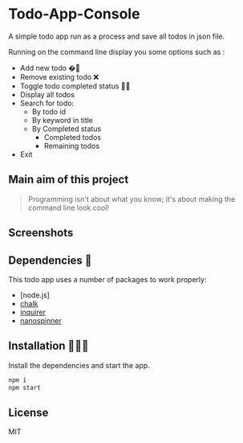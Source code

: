 # Todo-App-Console
A simple todo app run as a process and save all todos in json file.

Running on the command line display you some options such as :
* Add new todo �📃
* Remove existing todo ❌
* Toggle todo completed status 👌🏻
* Display all todos
* Search for todo:
  * By todo id
  * By keyword in title
  * By Completed status
    * Completed todos
    * Remaining todos
* Exit 


## Main aim of this project

> Programming isn't about what you know; it's about making the command line look cool!

## Screenshots




## Dependencies 🏬

This todo app uses a number of packages to work properly:
- [node.js]
- [chalk](https://www.npmjs.com/package/chalk)
- [inquirer](https://www.npmjs.com/package/inquirer)
- [nanospinner](https://www.npmjs.com/package/nanospinner)

## Installation 👨🏻‍🏫

Install the dependencies and start the app.

```sh
npm i
npm start
```

## License 

MIT
